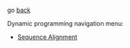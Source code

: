 go [back](../ALGOS-MENU.md)

Dynamic programming navigation menu:
* [Sequence Alignment](../dynamic-programming/sequenceAlignment.md)
